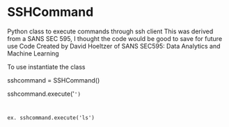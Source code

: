 # SSHCommand
Python class to execute commands through ssh client
This was derived from a SANS SEC 595, I thought the code would be good to save for future use
Code Created by David Hoeltzer of SANS SEC595: Data Analytics and Machine Learning


To use instantiate the class

sshcommand = SSHCommand()

sshcommand.execute('<code goes here>')

ex. sshcommand.execute('ls')
